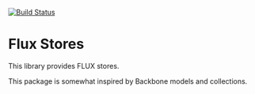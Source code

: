 [![Build Status](https://travis-ci.org/ksnabb/flux-stores.svg)](https://travis-ci.org/ksnabb/flux-stores)

# Flux Stores

This library provides FLUX stores.

This package is somewhat inspired by Backbone models and collections.
